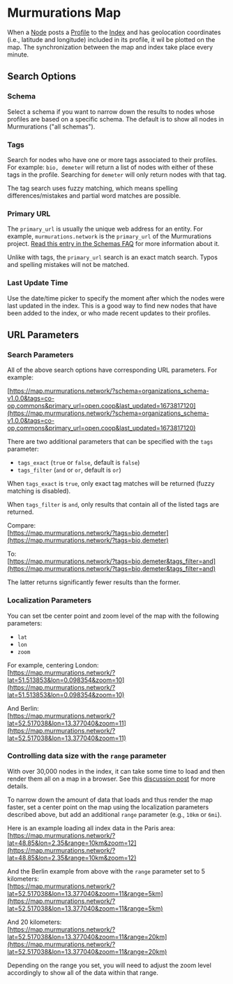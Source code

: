 # Murmurations Map

When a [Node](/about/common-terms.html#node) posts a [Profile](/about/common-terms.html#profile) to the [Index](/about/common-terms.html#index) and has geolocation coordinates (i.e., latitude and longitude) included in its profile, it wil be plotted on the map. The synchronization between the map and index take place every minute.

## Search Options

### Schema

Select a schema if you want to narrow down the results to nodes whose profiles are based on a specific schema. The default is to show all nodes in Murmurations ("all schemas").

### Tags

Search for nodes who have one or more tags associated to their profiles. For example: `bio, demeter` will return a list of nodes with either of these tags in the profile. Searching for `demeter` will only return nodes with that tag.

The tag search uses fuzzy matching, which means spelling differences/mistakes and partial word matches are possible.

### Primary URL

The `primary_url` is usually the unique web address for an entity. For example, `murmurations.network` is the `primary_url` of the Murmurations project. [Read this entry in the Schemas FAQ](/faqs/schema.html#what-is-a-primary-url) for more information about it.

Unlike with tags, the `primary_url` search is an exact match search. Typos and spelling mistakes will not be matched.

### Last Update Time

Use the date/time picker to specify the moment after which the nodes were last updated in the index. This is a good way to find new nodes that have been added to the index, or who made recent updates to their profiles.

## URL Parameters

### Search Parameters

All of the above search options have corresponding URL parameters. For example:

[https://map.murmurations.network/?schema=organizations_schema-v1.0.0&tags=co-op,commons&primary_url=open.coop&last_updated=1673817120](https://map.murmurations.network/?schema=organizations_schema-v1.0.0&tags=co-op,commons&primary_url=open.coop&last_updated=1673817120)

There are two additional parameters that can be specified with the `tags` parameter:

- `tags_exact` (`true` or `false`, default is `false`)
- `tags_filter` (`and` or `or`, default is `or`)

When `tags_exact` is `true`, only exact tag matches will be returned (fuzzy matching is disabled).

When `tags_filter` is `and`, only results that contain all of the listed tags are returned.

Compare:  
[https://map.murmurations.network/?tags=bio,demeter](https://map.murmurations.network/?tags=bio,demeter)

To:  
[https://map.murmurations.network/?tags=bio,demeter&tags_filter=and](https://map.murmurations.network/?tags=bio,demeter&tags_filter=and)

The latter returns significantly fewer results than the former.

### Localization Parameters

You can set tbe center point and zoom level of the map with the following parameters:

- `lat`
- `lon`
- `zoom`

For example, centering London:  
[https://map.murmurations.network/?lat=51.513853&lon=0.098354&zoom=10](https://map.murmurations.network/?lat=51.513853&lon=0.098354&zoom=10)

And Berlin:  
[https://map.murmurations.network/?lat=52.517038&lon=13.377040&zoom=11](https://map.murmurations.network/?lat=52.517038&lon=13.377040&zoom=11)

### Controlling data size with the `range` parameter

With over 30,000 nodes in the index, it can take some time to load and then render them all on a map in a browser. See this [discussion post](https://github.com/MurmurationsNetwork/MurmurationsProtocol/discussions/55) for more details.

To narrow down the amount of data that loads and thus render the map faster, set a center point on the map using the localization parameters described above, but add an additional `range` parameter (e.g., `10km` or `6mi`). 

Here is an example loading all index data in the Paris area:  
[https://map.murmurations.network/?lat=48.85&lon=2.35&range=10km&zoom=12](https://map.murmurations.network/?lat=48.85&lon=2.35&range=10km&zoom=12)


And the Berlin example from above with the `range` parameter set to 5 kilometers:  
[https://map.murmurations.network/?lat=52.517038&lon=13.377040&zoom=11&range=5km](https://map.murmurations.network/?lat=52.517038&lon=13.377040&zoom=11&range=5km)

And 20 kilometers:  
[https://map.murmurations.network/?lat=52.517038&lon=13.377040&zoom=11&range=20km](https://map.murmurations.network/?lat=52.517038&lon=13.377040&zoom=11&range=20km)

Depending on the range you set, you will need to adjust the zoom level accordingly to show all of the data within that range.
